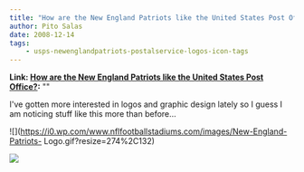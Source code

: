 ```yaml
---
title: "How are the New England Patriots like the United States Post Office?"
author: Pito Salas
date: 2008-12-14
tags:
    - usps-newenglandpatriots-postalservice-logos-icon-tags
---
```


**Link: [How are the New England Patriots like the United States Post Office?](None):** ""

I've gotten more interested in logos and graphic design lately so I guess I am
noticing stuff like this more than before…

![](https://i0.wp.com/www.nflfootballstadiums.com/images/New-England-Patriots-
Logo.gif?resize=274%2C132)

![](https://i0.wp.com/www.clevelandleader.com/files/usps1.gif?resize=188%2C164)



